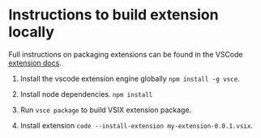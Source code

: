 # Instructions to build extension locally

Full instructions on packaging extensions can be found in the VSCode [extension docs](https://code.visualstudio.com/api/working-with-extensions/publishing-extension).

1. Install the vscode extension engine globally `npm install -g vsce`.

2. Install node dependencies. `npm install`

3. Run `vsce package` to build VSIX extension package.
4. Install extension `code --install-extension my-extension-0.0.1.vsix`.
